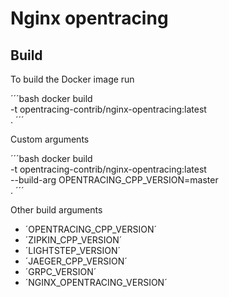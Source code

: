 # Nginx opentracing

## Build

To build the Docker image run 

´´´bash
docker build \
       -t opentracing-contrib/nginx-opentracing:latest \
       .
´´´

Custom arguments

´´´bash
docker build \
       -t opentracing-contrib/nginx-opentracing:latest \
       --build-arg OPENTRACING_CPP_VERSION=master \
       .
´´´

Other build arguments

* ´OPENTRACING_CPP_VERSION´
* ´ZIPKIN_CPP_VERSION´
* ´LIGHTSTEP_VERSION´
* ´JAEGER_CPP_VERSION´
* ´GRPC_VERSION´
* ´NGINX_OPENTRACING_VERSION´

